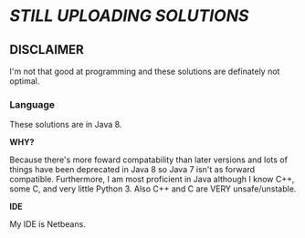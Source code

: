 # *STILL UPLOADING SOLUTIONS*
## DISCLAIMER
I'm not that good at programming and these solutions are definately not optimal.

### Language
These solutions are in Java 8.

**WHY?**

Because there's more foward compatability than later versions and lots of things have been deprecated in Java 8 so Java 7 isn't as forward compatible. Furthermore, I am most proficient in Java although I know C++, some C, and very little Python 3. Also C++ and C are VERY unsafe/unstable.

**IDE**

My IDE is Netbeans.
